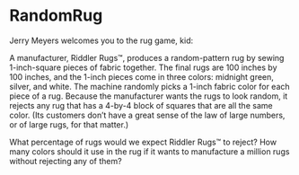 # RandomRug

Jerry Meyers welcomes you to the rug game, kid:

A manufacturer, Riddler Rugs™, produces a random-pattern rug by sewing 1-inch-square pieces of fabric together. The final rugs are 100 inches by 100 inches, and the 1-inch pieces come in three colors: midnight green, silver, and white. The machine randomly picks a 1-inch fabric color for each piece of a rug. Because the manufacturer wants the rugs to look random, it rejects any rug that has a 4-by-4 block of squares that are all the same color. (Its customers don’t have a great sense of the law of large numbers, or of large rugs, for that matter.)

What percentage of rugs would we expect Riddler Rugs™ to reject? How many colors should it use in the rug if it wants to manufacture a million rugs without rejecting any of them?

